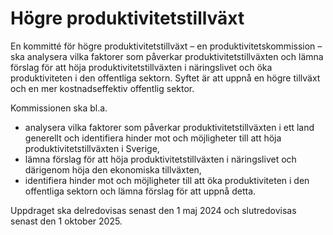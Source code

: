 # Högre produktivitetstillväxt

En kommitté för högre produktivitetstillväxt – en produktivitetskommission
– ska analysera vilka faktorer som påverkar produktivitetstillväxten och
lämna förslag för att höja produktivitetstillväxten i näringslivet och öka
produktiviteten i den offentliga sektorn. Syftet är att uppnå en högre tillväxt
och en mer kostnadseffektiv offentlig sektor.

Kommissionen ska bl.a.

* analysera vilka faktorer som påverkar produktivitetstillväxten i ett
land generellt och identifiera hinder mot och möjligheter till att höja
produktivitetstillväxten i Sverige,
* lämna förslag för att höja produktivitetstillväxten i näringslivet och därigenom höja den ekonomiska tillväxten,
* identifiera hinder mot och möjligheter till att öka produktiviteten i
den offentliga sektorn och lämna förslag för att uppnå detta.

Uppdraget ska delredovisas senast den 1 maj 2024 och slutredovisas senast
den 1 oktober 2025.
